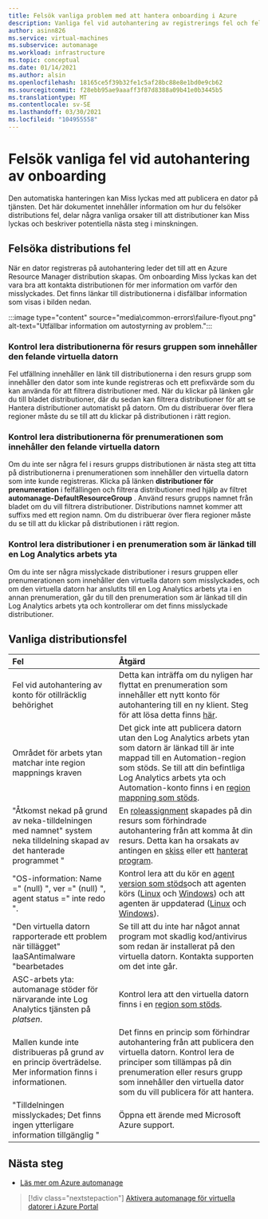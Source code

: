 ```yaml
---
title: Felsök vanliga problem med att hantera onboarding i Azure
description: Vanliga fel vid autohantering av registrerings fel och fel sökning
author: asinn826
ms.service: virtual-machines
ms.subservice: automanage
ms.workload: infrastructure
ms.topic: conceptual
ms.date: 01/14/2021
ms.author: alsin
ms.openlocfilehash: 18165ce5f39b32fe1c5af28bc88e8e1bd0e9cb62
ms.sourcegitcommit: f28ebb95ae9aaaff3f87d8388a09b41e0b3445b5
ms.translationtype: MT
ms.contentlocale: sv-SE
ms.lasthandoff: 03/30/2021
ms.locfileid: "104955558"
---
```

# <a name="troubleshoot-common-automanage-onboarding-errors"></a>Felsök vanliga fel vid autohantering av onboarding
Den automatiska hanteringen kan Miss lyckas med att publicera en dator på tjänsten. Det här dokumentet innehåller information om hur du felsöker distributions fel, delar några vanliga orsaker till att distributioner kan Miss lyckas och beskriver potentiella nästa steg i minskningen.

## <a name="troubleshooting-deployment-failures"></a>Felsöka distributions fel
När en dator registreras på autohantering leder det till att en Azure Resource Manager distribution skapas. Om onboarding Miss lyckas kan det vara bra att kontakta distributionen för mer information om varför den misslyckades. Det finns länkar till distributionerna i disfällbar information som visas i bilden nedan.

:::image type="content" source="media\common-errors\failure-flyout.png" alt-text="Utfällbar information om autostyrning av problem.":::

### <a name="check-the-deployments-for-the-resource-group-containing-the-failed-vm"></a>Kontrol lera distributionerna för resurs gruppen som innehåller den felande virtuella datorn
Fel utfällning innehåller en länk till distributionerna i den resurs grupp som innehåller den dator som inte kunde registreras och ett prefixvärde som du kan använda för att filtrera distributioner med. När du klickar på länken går du till bladet distributioner, där du sedan kan filtrera distributioner för att se Hantera distributioner automatiskt på datorn. Om du distribuerar över flera regioner måste du se till att du klickar på distributionen i rätt region.

### <a name="check-the-deployments-for-the-subscription-containing-the-failed-vm"></a>Kontrol lera distributionerna för prenumerationen som innehåller den felande virtuella datorn
Om du inte ser några fel i resurs grupps distributionen är nästa steg att titta på distributionerna i prenumerationen som innehåller den virtuella datorn som inte kunde registreras. Klicka på länken **distributioner för prenumeration** i felfällingen och filtrera distributioner med hjälp av filtret **automanage-DefaultResourceGroup** . Använd resurs grupps namnet från bladet om du vill filtrera distributioner. Distributions namnet kommer att suffixs med ett region namn. Om du distribuerar över flera regioner måste du se till att du klickar på distributionen i rätt region.

### <a name="check-deployments-in-a-subscription-linked-to-a-log-analytics-workspace"></a>Kontrol lera distributioner i en prenumeration som är länkad till en Log Analytics arbets yta
Om du inte ser några misslyckade distributioner i resurs gruppen eller prenumerationen som innehåller den virtuella datorn som misslyckades, och om den virtuella datorn har anslutits till en Log Analytics arbets yta i en annan prenumeration, går du till den prenumeration som är länkad till din Log Analytics arbets yta och kontrollerar om det finns misslyckade distributioner.

## <a name="common-deployment-errors"></a>Vanliga distributionsfel

Fel |  Åtgärd
:-----|:-------------|
Fel vid autohantering av konto för otillräcklig behörighet | Detta kan inträffa om du nyligen har flyttat en prenumeration som innehåller ett nytt konto för autohantering till en ny klient. Steg för att lösa detta finns [här](./repair-automanage-account.md).
Området för arbets ytan matchar inte region mappnings kraven | Det gick inte att publicera datorn utan den Log Analytics arbets ytan som datorn är länkad till är inte mappad till en Automation-region som stöds. Se till att din befintliga Log Analytics arbets yta och Automation-konto finns i en [region mappning som stöds](../automation/how-to/region-mappings.md).
"Åtkomst nekad på grund av neka-tilldelningen med namnet" system neka tilldelning skapad av det hanterade programmet " | En [roleassignment](../role-based-access-control/deny-assignments.md) skapades på din resurs som förhindrade autohantering från att komma åt din resurs. Detta kan ha orsakats av antingen en [skiss](../governance/blueprints/concepts/resource-locking.md) eller ett [hanterat program](../azure-resource-manager/managed-applications/overview.md).
"OS-information: Name =" (null) ", ver =" (null) ", agent status =" inte redo ". | Kontrol lera att du kör en [agent version som stöds](/troubleshoot/azure/virtual-machines/support-extensions-agent-version)och att agenten körs ([Linux](/troubleshoot/azure/virtual-machines/linux-azure-guest-agent) och [Windows](/troubleshoot/azure/virtual-machines/windows-azure-guest-agent)) och att agenten är uppdaterad ([Linux](../virtual-machines/extensions/update-linux-agent.md) och [Windows](../virtual-machines/extensions/agent-windows.md)).
"Den virtuella datorn rapporterade ett problem när tillägget" IaaSAntimalware "bearbetades | Se till att du inte har något annat program mot skadlig kod/antivirus som redan är installerat på den virtuella datorn. Kontakta supporten om det inte går.
ASC-arbets yta: automanage stöder för närvarande inte Log Analytics tjänsten på _platsen_. | Kontrol lera att den virtuella datorn finns i en [region som stöds](./automanage-virtual-machines.md#supported-regions).
Mallen kunde inte distribueras på grund av en princip överträdelse. Mer information finns i informationen. | Det finns en princip som förhindrar autohantering från att publicera den virtuella datorn. Kontrol lera de principer som tillämpas på din prenumeration eller resurs grupp som innehåller den virtuella dator som du vill publicera för att hantera.
"Tilldelningen misslyckades; Det finns ingen ytterligare information tillgänglig " | Öppna ett ärende med Microsoft Azure support.

## <a name="next-steps"></a>Nästa steg

* [Läs mer om Azure automanage](./automanage-virtual-machines.md)

> [!div class="nextstepaction"]
> [Aktivera automanage för virtuella datorer i Azure Portal](quick-create-virtual-machines-portal.md)